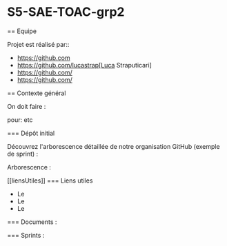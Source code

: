 # S5-SAE-TOAC-grp2


== Equipe

Projet est réalisé par::

- https://github.com
- https://github.com/lucastrap[Luca Straputicari]
- https://github.com/
- https://github.com/

== Contexte général

On doit faire :

pour:
etc


=== Dépôt initial

Découvrez l'arborescence détaillée de notre organisation GitHub (exemple de sprint) :


Arborescence :



[[liensUtiles]]
=== Liens utiles

- Le 
- Le 
- Le 

=== Documents :


=== Sprints :
